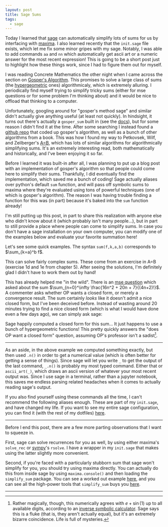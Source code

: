 ```yaml
---
layout: post
title: Sage Sums
tags:
  - sage
---
```


Today I learned that [sage](https://www.sagemath.org) can automatically
simplify lots of sums for us by interfacing with [maxima](https://maxima.sourceforge.io/).
I also learned recently that the `init.sage` file exists, which let me fix some
minor gripes with my sage. Notably, I was able to add commands `aa` and `nn`
which automatically get ascii art or a numeric answer for the most recent
expression! This is going to be a short post just to highlight how these things
work, since I had to figure them out for myself.

I was reading Concrete Mathematics the other night when I came across the
section on [Gosper's Algorithm](https://en.wikipedia.org/wiki/Gosper%27s_algorithm).
This promises to solve a large class of sums 
(the [hypergeometric](https://en.wikipedia.org/wiki/Hypergeometric_function) ones)
algorithmicaly, which is extremely alluring. I periodically find myself trying to
simplify tricky sums (either for mse questions or for some problem I'm thinking about)
and it would be nice to offload that thinking to a computer.

Unfortunately, googling around for "gosper's method sage" and similar didn't
actually give anything useful (at least not quickly). In hindsight, it turns
out there's actually a `gosper_sum` built in 
(see the [docs](https://doc.sagemath.org/html/en/reference/calculus/sage/symbolic/expression.html#sage.symbolic.expression.Expression.gosper_sum)),
but for some reason I didn't find it at the time. After some searching I instead
found a [github repo](https://github.com/benyoung/AeqB-sage) that coded
up gosper's algorithm, as well as a bunch of other algorithms from a book.
This was how I found my way to Petkovsek, Wilf, and Zeilberger's 
[A=B](https://www2.math.upenn.edu/~wilf/AeqB.html), which has lots of similar
algorithms for algorithmically simplifying sums. It's an extremely interesting
read, both mathematically and historically, and I've been enjoying it so far. 

Before I learned it was built-in after all, I was planning to put up a blog post 
with an implementation of gosper's algorithm so that people could come here to 
simplify their sums. Thankfully, I did eventually find the implementation, which
saved me a bunch of coding! Sage actually aliases over
python's default `sum` function, and will pass off symbolic sums to maxima
where they're evaluated using tons of powerful techniques (one of which is
gosper's algorithm). The reason I was having trouble finding a function for this
was (in part) because it's baked into the `sum` function already!

I'm still putting up this post, in part to share this realization with 
anyone else who didn't know about it (which probably isn't many people...),
but in part to still provide a place where people can come to simplify sums.
In case you don't have a sage installation on your own computer, you can 
modify one of the examples below and evaluate your favorite summation here!

Let's see some quick examples. The syntax `sum(f,k,a,b)` corresponds to
$\sum_{k=a}^b f$. 

<div class="auto">
<script type="text/x-sage">
n,k = var('n,k')

# I think we're legally obligated to make this our first sum.
# hold=True keeps it from evaluating
sum1 = sum(binomial(n,k),k,0,n, hold=True)

# so that we can display the original sum as the LHS here
# unhold then lets the expression evaluate as it would naturally
show(sum1 == sum1.unhold())

# You can also define a symbolic function, then use it in the sum
f = k * binomial(n,k)
sum2 = sum(f,k,0,n, hold=True)
show(sum2 == sum2.unhold())
</script>
</div>

This can solve fairly complex sums. These come from an exercise in A=B 
(exercise 1d and 1e from chapter 5). After seeing the solutions, 
I'm definitely glad I didn't have to work them out by hand!

<div class="auto">
<script type="text/x-sage">
n,k = var('n,k')
soln_d = sum(k^4 * 4^k / binomial(2*k,k), k, 0, n, hold=True)
show(soln_d == soln_d.unhold())

f = factorial(3*k) / (factorial(k) * factorial(k+1) * factorial(k+2) * 27^k)
soln_e = sum(f,k,0,n, hold=True)
show(soln_e == soln_e.unhold())
</script>
</div>

This has already helped me "in the wild". There is an 
[mse question](https://math.stackexchange.com/q/4039066/655547)
which asked about the sum $\sum_{n=0}^\infty \frac{16n^2 + 20n + 7}{(4n+2)!}$.
A commenter asks whether OP wants a closed form, or merely a convergence result.
The sum certainly _looks_ like it doesn't admit a nice closed form, but I've 
been deceived before. Instead of wasting around 20 minutes trying to find a 
nice closed form (which is what I would have done even a few days ago), 
we can simply ask sage:

<div class="auto">
<script type="text/x-sage">
n = var('n')
f = (16*n^2 + 20*n + 7) / factorial(4*n + 2)
# I also just learned oo is an alias for Infinity!
soln = sum(f,n,0,oo, hold=True) 
show(soln)

print("This is exactly: ")
show(soln.unhold())

print("This is approximately: ")
show(soln.unhold().n())
</script>
</div>

Sage happily computed a closed form for this sum... It just happens to use
a bunch of hypergeometric functions! This pretty quickly answers the 
"does OP want a closed form" question, assuming OP's professor isn't a sadist[^1].

[^1]:
    Rather magically, though, this numerically agrees with $e + \sin(1)$ up 
    to all available digits, according to an 
    [inverse symbolic calculator](http://wayback.cecm.sfu.ca/cgi-bin/isc/lookup?number=3.55975281326694&lookup_type=simple).
    Sage says this is a fluke (that is, they aren't actually equal), but it's an 
    extremely bizarre coincidence. Life is full of mysteries.

---

As an aside, in the above example we computed something exactly, but then 
used `.n()` in order to get a numerical value 
(which is often better for getting a sense of things). Since sage will let you
write `_` to get the output of the last command, `_.n()` is probably my most
typed command. Either that or `ascii_art(_)`, which draws an ascii version of 
whatever your most recent output was. Since I use sage in a terminal, rather
than a jupyter notebook, this saves me endless parsing related headaches 
when it comes to actually reading sage's output.

If you also find yourself using these commands all the time, I can't recommend
the following aliases enough. These are part of my `init.sage`, and have changed
my life. If you want to see my entire sage configuration, you can find it 
(with the rest of my dotfiles) 
[here](https://github.com/HallaSurvivor/dotfiles/blob/master/init.sage).

<div class="no_out">
<script type="text/x-sage">
# get the ipython instance so we can
# do black magic with our repl
_ipy = get_ipython()

# add a macro so typing nn will
# automatically convert the most
# recent output to a numeric.
_ipy.define_macro('nn', '_.n()')

# add a macro so typing aa will
# automatically run ascii_art 
# on the most recent output. 
_ipy.define_macro('aa', 'ascii_art(_)')
</script>
</div>

---

Before I end this post, there are a few more parting observations 
that I want to squeeze in.

First, sage can solve recurrences for you as well, 
by using either maxima's `solve_rec` or 
[sympy](https://www.sympy.org/en/index.html)'s `rsolve`. I 
have a wrapper in my `init.sage` that makes using the latter
slightly more convenient. 

Second, if you're faced with a particularly stubborn sum that sage won't
simplify for you, you should try using maxima directly. You can actually
do this from inside sage by using `maxima.console()` and then loading the
`simplify_sum` package. You can see a worked out example 
[here](https://stackoverflow.com/a/28663533/3911897), and you can see all the
high-power tools that `simplify_sum` buys you 
[here](https://github.com/andrejv/maxima/blob/master/share/solve_rec/simplify_sum.mac).

---
